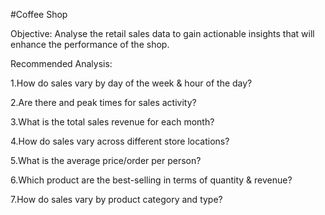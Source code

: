 #Coffee Shop

Objective:
Analyse the retail sales data to gain actionable insights that will enhance the performance of the shop.

Recommended Analysis:

1.How do sales vary by day of the week & hour of the day?

2.Are there and peak times for sales activity?

3.What is the total sales revenue for each month?

4.How do sales vary across different store locations?

5.What is the average price/order per person?

6.Which product are the best-selling in terms of quantity & revenue?

7.How do sales vary by product category and type?
